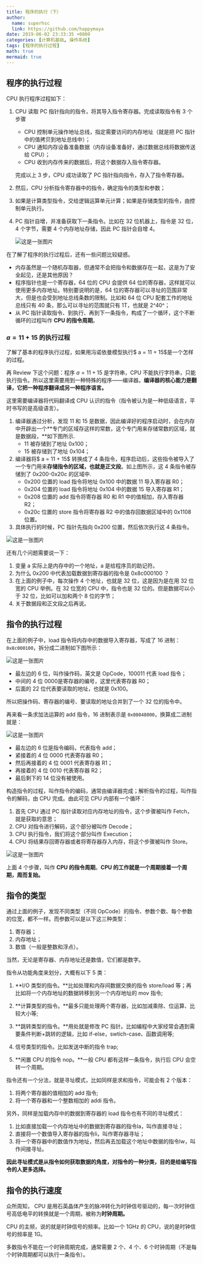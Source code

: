 ```yaml
---
title: 程序的执行（下）
author:
  name: superhsc
  link: https://github.com/happymaya
date: 2019-06-02 23:33:35 +0800
categories: [计算机基础, 操作系统]
tags: [程序的执行过程]
math: true
mermaid: true
---
```


## 程序的执行过程

CPU 执行程序过程如下：

1. CPU 读取 PC 指针指向的指令，将其导入指令寄存器。完成读取指令有 3 个步骤

   - CPU 控制单元操作地址总线，指定需要访问的内存地址（就是把 PC 指针中的值拷贝到地址总线中）；
   - CPU 通知内存设备准备数据（内存设备准备好，通过数据总线将数据传送给 CPU）；
   - CPU 收到内存传来的数据后，将这个数据存入指令寄存器。

   完成以上 3 步，CPU 成功读取了 PC 指针指向指令，存入了指令寄存器。

2. 然后，CPU 分析指令寄存器中的指令，确定指令的类型和参数；

3. 如果是计算类型指令，交给逻辑运算单元计算；如果是存储类型的指令，由控制单元执行。

4. PC 指针自增，并准备获取下一条指令。比如在 32 位机器上，指令是 32 位，4 个字节，需要 4 个内存地址存储，因此 PC 指针会自增 4。

   ![这是一张图片](https://maxpixelton.github.io/images/assert/os/0301.png)

在了解了程序的执行过程后，还有一些问题比较疑惑。

- 内存虽然是一个随机存取器，但通常不会把指令和数据存在一起，这是为了安全起见，还是其他原因？
- 程序指针也是一个寄存器，64 位的 CPU 会提供 64 位的寄存器，这样就可以使用更多内存地址。特别要说明的是，64 位的寄存器可以寻址的范围非常大，但是也会受到地址总线条数的限制。比如和 64 位 CPU 配套工作的地址总线只有 40 条，那么可以寻址的范围就只有 1T，也就是 2^40^；
- 从 PC 指针读取指令、到执行、再到下一条指令，构成了一个循环，这个不断循环的过程叫作 **CPU 的指令周期**。

### $a = 11 + 15$ 的执行过程

了解了基本的程序执行过程，如果用冯诺依曼模型执行$ a = 11 + 15$是一个怎样的过程。

再 Review 下这个问题：程序  $a = 11 + 15$ 是字符串，CPU 不能执行字符串，只能执行指令。所以这里需要用到一种特殊的程序——编译器。**编译器的核心能力是翻译，它把一种程序翻译成另一种程序语言。**

这里需要编译器将代码翻译成 CPU 认识的指令（指令被认为是一种低级语言，平时书写的是高级语言）。

1. 编译器通过分析，发现 11 和 15 是数据，因此编译好的程序启动时，会在内存中开辟出一个**专门的区域存这样的常数，这个专门用来存储常数的区域，就是数据段，**如下图所示.
   - 11 被存储到了地址 0x100；
   - 15 被存储到了地址 0x104；
2. 编译器将$ a = 11 + 15$ 转换成了 4 条指令，程序启动后，这些指令被导入了一个专门用来**存储指令的区域，也就是正文段**。如上图所示，这 4 条指令被存储到了 0x200-0x20c 的区域中.
   - 0x200 位置的 load 指令将地址 0x100 中的数据 11 导入寄存器 R0；
   - 0x204 位置的 load 指令将地址 0x104 中的数据 15 导入寄存器 R1；
   - 0x208 位置的 add 指令将寄存器 R0 和 R1 中的值相加，存入寄存器 R2；
   - 0x20c 位置的 store 指令将寄存器 R2 中的值存回数据区域中的 0x1108 位置。
3. 具体执行的时候，PC 指针先指向 0x200 位置，然后依次执行这 4 条指令。

![这是一张图片](https://maxpixelton.github.io/images/assert/os/0302.png)

还有几个问题需要说一下：

1. 变量 a 实际上是内存中的一个地址，a 是给程序员的助记符。
2. 为什么 0x200 中代表加载数据到寄存器的指令是 0x8c000100 ？
3. 在上面的例子中，每次操作 4 个地址，也就是 32 位，这是因为是在用 32 位宽的 CPU 举例。在 32 位宽的 CPU 中，指令也是 32 位的。但是数据可以小于 32 位，比如可以加和两个 8 位的字节；
4. 关于数据段和正文段之后再说。

## 指令的执行过程 

在上面的例子中，load 指令将内存中的数据导入寄存器，写成了 16 进制：`0x8c000100`，拆分成二进制如下图所示：

![这是一张图片](https://maxpixelton.github.io/images/assert/os/0303.png)

- 最左边的 6 位，叫作操作码，英文是 OpCode，100011 代表 load 指令；
- 中间的 4 位 0000是寄存器的编号，这里代表寄存器 R0；
- 后面的 22 位代表要读取的地址，也就是 0x100。

所以把操作码、寄存器的编号、要读取的地址合并到了一个 32 位的指令中。

再来看一条求加法运算的 add 指令，16 进制表示是 `0x08048000`，换算成二进制就是：

![这是一张图片](https://maxpixelton.github.io/images/assert/os/0304.png)

- 最左边的 6 位是指令编码，代表指令 add；
- 紧接着的 4 位 0000 代表寄存器 R0；
- 然后再接着的 4 位 0001 代表寄存器 R1；
- 再接着的 4 位 0010 代表寄存器 R2；
- 最后剩下的 14 位没有被使用。

构造指令的过程，叫作指令的编码，通常由编译器完成；解析指令的过程，叫作指令的解码，由 CPU 完成。由此可见 CPU 内部有一个循环：

1. 首先 CPU 通过 PC 指针读取对应内存地址的指令，这个步骤被叫作 Fetch，就是获取的意思；
2. CPU 对指令进行解码，这个部分被叫作 Decode；
3. CPU 执行指令，我们将这个部分叫作 Execution；
4. CPU 将结果存回寄存器或者将寄存器存入内存，将这个步骤被叫作 Store。

![这是一张图片](https://maxpixelton.github.io/images/assert/os/0305.png)

上面 4 个步骤，叫作 **CPU 的指令周期**。**CPU 的工作就是一个周期接着一个周期，周而复始。**



## 指令的类型

通过上面的例子，发现不同类型（不同 OpCode）的指令、参数个数、每个参数的位宽，都不一样。而参数可以是以下这三种类型：

1. 寄存器；
2. 内存地址；
3. 数值（一般是整数和浮点）。

当然，无论是寄存器、内存地址还是数值，它们都是数字。



指令从功能角度来划分，大概有以下 5 类：

1. **I/O 类型的指令。**比如处理和内存间数据交换的指令 store/load 等；再比如将一个内存地址的数据转移到另一个内存地址的 mov 指令;

2. **计算类型的指令。**最多只能处理两个寄存器，比如加减乘除、位运算、比较大小等;

3. **跳转类型的指令。**用处就是修改 PC 指针。比如编程中大家经常会遇到需要条件判断+跳转的逻辑，比如 if-else，swtich-case、函数调用等;

4. 信号类型的指令。比如发送中断的指令 trap;

5. **闲置 CPU 的指令 nop。**一般 CPU 都有这样一条指令，执行后 CPU 会空转一个周期。

   

指令还有一个分法，就是寻址模式，比如同样是求和指令，可能会有 2 个版本：

1. 将两个寄存器的值相加的 add 指令;
2. 将一个寄存器和一个整数相加的 addi 指令。

另外，同样是加载内存中的数据到寄存器的 load 指令也有不同的寻址模式：

1. 比如直接加载一个内存地址中的数据到寄存器的指令la，叫作直接寻址；
2. 直接将一个数值导入寄存器的指令li，叫作寄存器寻址；
3. 将一个寄存器中的数值作为地址，然后再去加载这个地址中数据的指令lw，叫作间接寻址。

**因此寻址模式是从指令如何获取数据的角度，对指令的一种分类，目的是给编写指令的人更多选择。**



## 指令的执行速度

众所周知， CPU 是用石英晶体产生的脉冲转化为时钟信号驱动的，每一次时钟信号高低电平的转换就是一个周期，被称为**时钟周期。**

CPU 的主频，说的就是时钟信号的频率。比如一个 1GHz 的 CPU，说的是时钟信号的频率是 1G。

多数指令不能在一个时钟周期完成，通常需要 2 个、4 个、6 个时钟周期（不是每个时钟周期都可以执行一条指令）。
